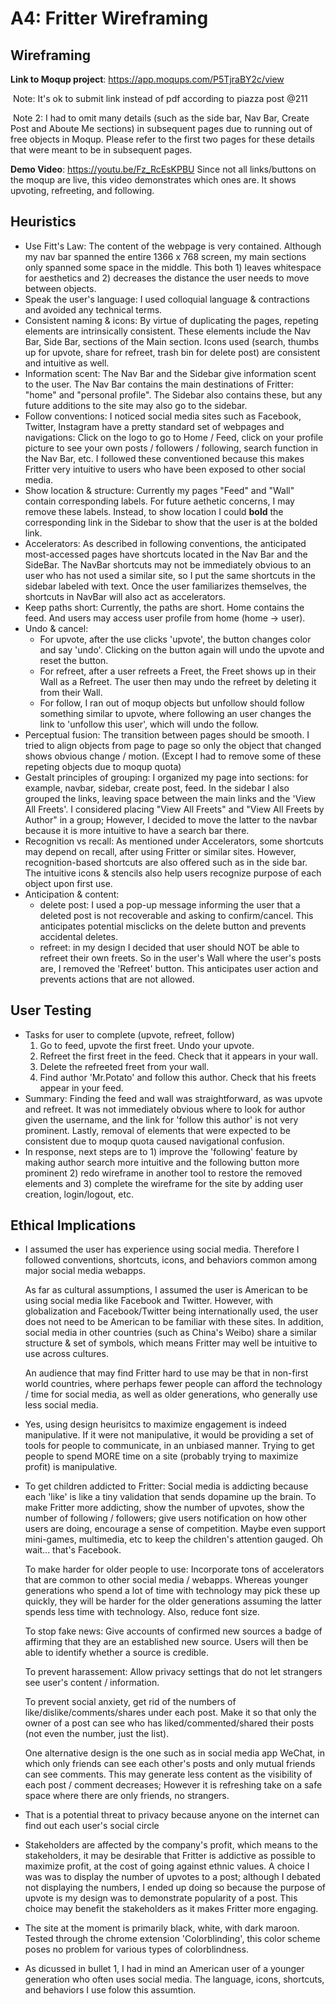 # A4: Fritter Wireframing

## Wireframing 

**Link to Moqup project**: https://app.moqups.com/P5TjraBY2c/view

​	Note: It's ok to submit link instead of pdf according to piazza post @211

​	Note 2: I had to omit many details (such as the side bar, Nav Bar, Create Post and Aboute Me sections) in subsequent pages due to running out of free objects in Moqup. Please refer to the first two pages for these details that were meant to be in subsequent pages. 

**Demo Video**: https://youtu.be/Fz_RcEsKPBU
	Since not all links/buttons on the moqup are live, this video demonstrates which ones are. It shows upvoting, refreeting, and following. 

## Heuristics

* Use Fitt's Law: The content of the webpage is very contained. Although my nav bar spanned the entire 1366 x 768 screen, my main sections only spanned some space in the middle. This both 1) leaves whitespace for aesthetics and 2) decreases the distance the user needs to move between objects. 
* Speak the user's language: I used colloquial language & contractions and avoided any technical terms. 
* Consistent naming & icons: By virtue of duplicating the pages, repeting elements are intrinsically consistent. These elements include the Nav Bar, Side Bar, sections of the Main section. Icons used (search, thumbs up for upvote, share for refreet, trash bin for delete post) are consistent and intuitive as well. 
* Information scent: The Nav Bar and the Sidebar give information scent to the user. The Nav Bar contains the main destinations of Fritter: "home" and "personal profile". The Sidebar also contains these, but any future additions to the site may also go to the sidebar. 
* Follow conventions: I noticed social media sites such as Facebook, Twitter, Instagram have a pretty standard set of webpages and navigations: Click on the logo to go to Home / Feed, click on your profile picture to see your own posts / followers / following, search function in the Nav Bar, etc. I followed these conventioned because this makes Fritter very intuitive to users who have been exposed to other social media. 
* Show location & structure: Currently my pages "Feed" and "Wall" contain corresponding labels. For future aethetic concerns, I may remove these labels. Instead, to show location I could **bold** the corresponding link in the Sidebar to show that the user is at the bolded link. 
* Accelerators: As described in following conventions, the anticipated most-accessed pages have shortcuts located in the Nav Bar and the SideBar. The NavBar shortcuts may not be immediately obvious to an user who has not used a similar site, so I put the same shortcuts in the sidebar labeled with text. Once the user familiarizes themselves, the shortcuts in NavBar will also act as accelerators. 
* Keep paths short: Currently, the paths are short. Home contains the feed. And users may access user profile from home (home -> user). 
* Undo & cancel: 
  * For upvote, after the use clicks 'upvote', the button changes color and say 'undo'. Clicking on the button again will undo the upvote and reset the button. 
  * For refreet, after a user refreets a Freet, the Freet shows up in their Wall as a Refreet. The user then may undo the refreet by deleting it from their Wall. 
  * For follow, I ran out of moqup objects but unfollow should follow something similar to upvote, where following an user changes the link to 'unfollow this user', which will undo the follow. 
* Perceptual fusion: The transition between pages should be smooth. I tried to align objects from page to page so only the object that changed shows obvious change / motion. (Except I had to remove some of these repeting objects due to moqup quota)
* Gestalt principles of grouping: I organized my page into sections: for example, navbar, sidebar, create post, feed. In the sidebar I also grouped the links, leaving space between the main links and the 'View All Freets'. I considered placing "View All Freets" and "View All Freets by Author" in a group; However, I decided to move the latter to the navbar because it is more intuitive to have a search bar there. 
* Recognition vs recall: As mentioned under Accelerators, some shortcuts may depend on recall, after using Fritter or similar sites. However, recognition-based shortcuts are also offered such as in the side bar. The intuitive icons & stencils also help users recognize purpose of each object upon first use. 
* Anticipation & content: 
  * delete post: I used a pop-up message informing the user that a deleted post is not recoverable and asking to confirm/cancel. This anticipates potential misclicks on the delete button and prevents accidental deletes. 
  * refreet: in my design I decided that user should NOT be able to refreet their own freets. So in the user's Wall where the user's posts are, I removed the 'Refreet' button. This anticipates user action and prevents actions that are not allowed. 

## User Testing

* Tasks for user to complete (upvote, refreet, follow)
  1. Go to feed, upvote the first freet. Undo your upvote. 
  2. Refreet the first freet in the feed. Check that it appears in your wall. 
  3. Delete the refreeted freet from your wall. 
  4. Find author 'Mr.Potato' and follow this author. Check that his freets appear in your feed. 
* Summary: Finding the feed and wall was straightforward, as was upvote and refreet. It was not immediately obvious where to look for author given the username, and the link for 'follow this author' is not very prominent. Lastly, removal of elements that were expected to be consistent due to moqup quota caused navigational confusion. 
* In response, next steps are to 1) improve the 'following' feature by making author search more intuitive and the following button more prominent 2) redo wireframe in another tool to restore the removed elements and 3) complete the wireframe for the site by adding user creation, login/logout, etc. 

## Ethical Implications

* I assumed the user has experience using social media. Therefore I followed conventions, shortcuts, icons, and behaviors common among major social media webapps. 

  As far as cultural assumptions, I assumed the user is American to be using  social media like Facebook and Twitter. However, with globalization and Facebook/Twitter being internationally used, the user does not need to be American to be familiar with these sites. In addition, social media in other countries (such as China's Weibo) share a similar structure & set of symbols, which means Fritter may well be intuitive to use across cultures. 

  An audience that may find Fritter hard to use may be that in non-first world countries, where perhaps fewer people can afford the technology / time for social media, as well as older generations, who generally use less social media. 

* Yes, using design heurisitcs to maximize engagement is indeed manipulative. If it were not manipulative, it would be providing a set of tools for people to communicate, in an unbiased manner. Trying to get people to spend MORE time on a site (probably trying to maximize profit) is manipulative. 

* To get children addicted to Fritter: Social media is addicting because each 'like' is like a tiny validation that sends dopamine up the brain. To make Fritter more addicting, show the number of upvotes, show the number of following / followers; give users notification on how other users are doing, encourage a sense of competition. Maybe even support mini-games, multimedia, etc to keep the children's attention gauged.  Oh wait... that's Facebook. 

  To make harder for older people to use: Incorporate tons of accelerators that are common to other social media / webapps. Whereas younger generations who spend a lot of time with technology may pick these up quickly, they will be harder for the older generations assuming the latter spends less time with technology. Also, reduce font size. 

  To stop fake news: Give accounts of confirmed new sources a badge of affirming that they are an established new source. Users will then be able to identify whether a source is credible. 

  To prevent harassement: Allow privacy settings that do not let strangers see user's  content / information.

  To prevent social anxiety, get rid of the numbers of like/dislike/comments/shares under each post. Make it so that only the owner of a post can see who has liked/commented/shared their posts (not even the number, just the list). 

  One alternative design is the one such as in social media app WeChat, in which only friends can see each other's posts and only mutual friends can see comments. This may generate less content as the visibility of each post / comment decreases; However it is refreshing take on a safe space where there are only friends, no strangers. 

* That is a potential threat to privacy because anyone on the internet can find out each user's social circle

* Stakeholders are affected by the company's profit, which means to the stakeholders, it may be desirable that Fritter is addictive as possible to maximize profit, at the cost of going against ethnic values. A choice I was was to display the number of upvotes to a post; although I debated not displaying the numbers, I ended up doing so because the purpose of upvote is my design was to demonstrate popularity of a post. This choice may benefit the stakeholders as it makes Fritter more engaging. 

* The site at the moment is primarily black, white, with dark maroon. Tested through the chrome extension 'Colorblinding', this color scheme poses no problem for various types of colorblindness. 

* As dicussed in bullet 1, I had in mind an American user of a younger generation who often uses social media. The language, icons, shortcuts, and behaviors I use folow this assumtion. 

